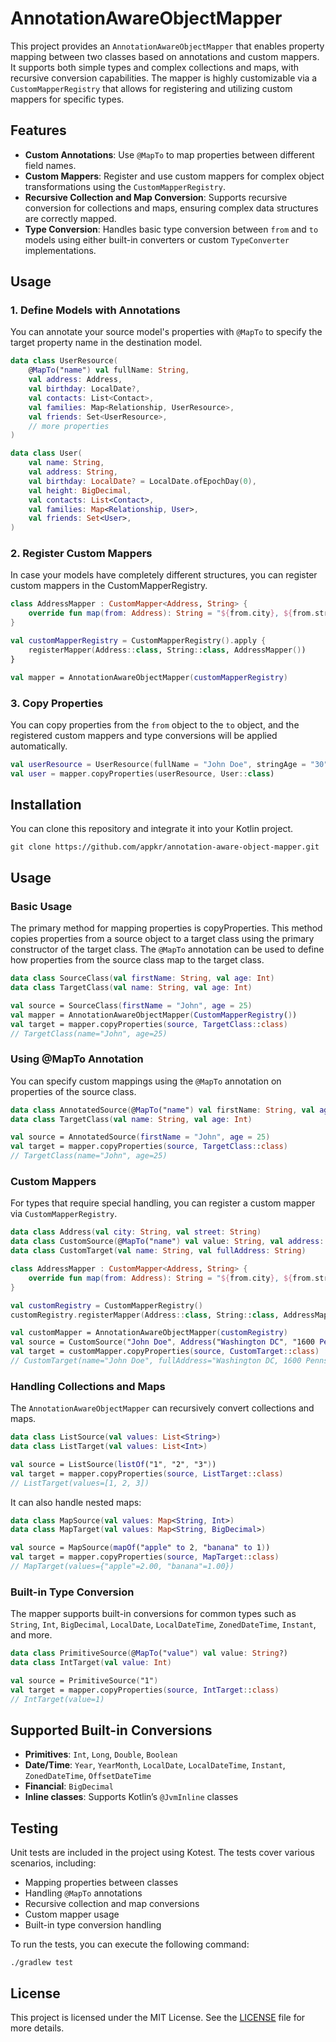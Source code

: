 # AnnotationAwareObjectMapper

This project provides an `AnnotationAwareObjectMapper` that enables property mapping between two classes based on annotations and custom mappers. It supports both simple types and complex collections and maps, with recursive conversion capabilities. The mapper is highly customizable via a `CustomMapperRegistry` that allows for registering and utilizing custom mappers for specific types.


## Features

- **Custom Annotations**: Use `@MapTo` to map properties between different field names.
- **Custom Mappers**: Register and use custom mappers for complex object transformations using the `CustomMapperRegistry`.
- **Recursive Collection and Map Conversion**: Supports recursive conversion for collections and maps, ensuring complex data structures are correctly mapped.
- **Type Conversion**: Handles basic type conversion between `from` and `to` models using either built-in converters or custom `TypeConverter` implementations.

## Usage

### 1. Define Models with Annotations

You can annotate your source model's properties with `@MapTo` to specify the target property name in the destination model.

```kotlin
data class UserResource(
    @MapTo("name") val fullName: String,
    val address: Address,
    val birthday: LocalDate?,
    val contacts: List<Contact>,
    val families: Map<Relationship, UserResource>,
    val friends: Set<UserResource>,
    // more properties
)

data class User(
    val name: String,
    val address: String,
    val birthday: LocalDate? = LocalDate.ofEpochDay(0),
    val height: BigDecimal,
    val contacts: List<Contact>,
    val families: Map<Relationship, User>,
    val friends: Set<User>,
)
```

### 2. Register Custom Mappers

In case your models have completely different structures, you can register custom mappers in the CustomMapperRegistry.

```kotlin
class AddressMapper : CustomMapper<Address, String> {
    override fun map(from: Address): String = "${from.city}, ${from.street}"
}
```

```kotlin
val customMapperRegistry = CustomMapperRegistry().apply {
    registerMapper(Address::class, String::class, AddressMapper())
}

val mapper = AnnotationAwareObjectMapper(customMapperRegistry)
```

### 3. Copy Properties

You can copy properties from the `from` object to the `to` object, and the registered custom mappers and type conversions will be applied automatically.

```kotlin
val userResource = UserResource(fullName = "John Doe", stringAge = "30")
val user = mapper.copyProperties(userResource, User::class)
```

## Installation

You can clone this repository and integrate it into your Kotlin project.

```shell
git clone https://github.com/appkr/annotation-aware-object-mapper.git
```

## Usage

### Basic Usage

The primary method for mapping properties is copyProperties. This method copies properties from a source object to a target class using the primary constructor of the target class. The `@MapTo` annotation can be used to define how properties from the source class map to the target class.

```kotlin
data class SourceClass(val firstName: String, val age: Int)
data class TargetClass(val name: String, val age: Int)

val source = SourceClass(firstName = "John", age = 25)
val mapper = AnnotationAwareObjectMapper(CustomMapperRegistry())
val target = mapper.copyProperties(source, TargetClass::class)
// TargetClass(name="John", age=25)
```

### Using @MapTo Annotation

You can specify custom mappings using the `@MapTo` annotation on properties of the source class.

```kotlin
data class AnnotatedSource(@MapTo("name") val firstName: String, val age: Int)
data class TargetClass(val name: String, val age: Int)

val source = AnnotatedSource(firstName = "John", age = 25)
val target = mapper.copyProperties(source, TargetClass::class)
// TargetClass(name="John", age=25)
```

### Custom Mappers

For types that require special handling, you can register a custom mapper via `CustomMapperRegistry`.

```kotlin
data class Address(val city: String, val street: String)
data class CustomSource(@MapTo("name") val value: String, val address: Address)
data class CustomTarget(val name: String, val fullAddress: String)

class AddressMapper : CustomMapper<Address, String> {
    override fun map(from: Address): String = "${from.city}, ${from.street}"
}

val customRegistry = CustomMapperRegistry()
customRegistry.registerMapper(Address::class, String::class, AddressMapper())

val customMapper = AnnotationAwareObjectMapper(customRegistry)
val source = CustomSource("John Doe", Address("Washington DC", "1600 Pennsylvania Avenue"))
val target = customMapper.copyProperties(source, CustomTarget::class)
// CustomTarget(name="John Doe", fullAddress="Washington DC, 1600 Pennsylvania Avenue")
```

### Handling Collections and Maps

The `AnnotationAwareObjectMapper` can recursively convert collections and maps.

```kotlin
data class ListSource(val values: List<String>)
data class ListTarget(val values: List<Int>)

val source = ListSource(listOf("1", "2", "3"))
val target = mapper.copyProperties(source, ListTarget::class)
// ListTarget(values=[1, 2, 3])
```

It can also handle nested maps:

```kotlin
data class MapSource(val values: Map<String, Int>)
data class MapTarget(val values: Map<String, BigDecimal>)

val source = MapSource(mapOf("apple" to 2, "banana" to 1))
val target = mapper.copyProperties(source, MapTarget::class)
// MapTarget(values={"apple"=2.00, "banana"=1.00})
```

### Built-in Type Conversion

The mapper supports built-in conversions for common types such as `String`, `Int`, `BigDecimal`, `LocalDate`, `LocalDateTime`, `ZonedDateTime`, `Instant`, and more.

```kotlin
data class PrimitiveSource(@MapTo("value") val value: String?)
data class IntTarget(val value: Int)

val source = PrimitiveSource("1")
val target = mapper.copyProperties(source, IntTarget::class)
// IntTarget(value=1)
```

## Supported Built-in Conversions

- **Primitives**: `Int`, `Long`, `Double`, `Boolean`
- **Date/Time**: `Year`, `YearMonth`, `LocalDate`, `LocalDateTime`, `Instant`, `ZonedDateTime`, `OffsetDateTime`
- **Financial**: `BigDecimal`
- **Inline classes**: Supports Kotlin’s `@JvmInline` classes

## Testing

Unit tests are included in the project using Kotest. The tests cover various scenarios, including:

- Mapping properties between classes
- Handling `@MapTo` annotations
- Recursive collection and map conversions
- Custom mapper usage
- Built-in type conversion handling

To run the tests, you can execute the following command:

```shell
./gradlew test
```

## License

This project is licensed under the MIT License. See the [LICENSE](LICENSE) file for more details.
